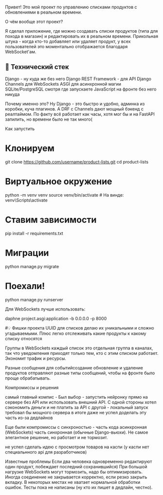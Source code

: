 
Привет! Это мой проект по управлению списками продуктов с обновлениями в реальном времени. 

О чём вообще этот проект?

Я сделал приложение, где можно создавать списки продуктов (типа для похода в магазин) и редактировать их в реальном времени. Прикольная штука - когда кто-то добавляет или удаляет продукт, у всех пользователей это моментально отображается благодаря WebSocket'ам.

## 🔧 Технический стек

Django - ну куда же без него
Django REST Framework - для API
Django Channels для WebSockets
ASGI для асинхронной магии
SQLite/PostgreSQL смотря где запускаете
JavaScript  на фронте без него никуда

Почему именно это? Ну Django - это быстро и удобно, админка из коробки, куча плагинов. А DRF с Channels дают мощный бэкенд с реалтаймом. По факту всё работает как часы, хотя мог бы и на FastAPI запилить, но времени было не так много(

Как запустить


# Клонируем
git clone https://github.com/username/product-lists.git
cd product-lists

# Виртуальное окружение
python -m venv venv
source venv/bin/activate  # На винде: venv\Scripts\activate

# Ставим зависимости
pip install -r requirements.txt

# Миграции
python manage.py migrate

# Поехали!
python manage.py runserver


Для WebSockets лучше использовать:

daphne project.asgi:application -b 0.0.0.0 -p 8000


#💡 Фишки проекта
UUID для списков делаю их уникальными и сложно угадываемыми. Плюс легко отслеживать какие продукты к какому списку относятся

Группы в WebSockets каждый список это отдельная группа в каналах, так что уведомления приходят только тем, кто с этим списком работает. Экономит трафик и ресурсы.

Разные сообщения для событийсоздание обновление и удаление продуктов отправляют разные типы сообщений, чтобы на фронте было проще обрабатывать.

Компромиссы и решения

самый главный компис - Был выбор - запустить нейронку прямо на сервере без API или использовать внешний API. С одной стороны хотел сэкономить деньги и не платить за API с другой - локальный запуск требовал бы мощного сервера в итоге даже не успел доделать эту часть из-за дедлайнов 

Еще были компромиссы с синхроностью - часть кода асинхронная (WebSockets) часть синхронная (обычные Django-вьюхи). Не самое элегантное решение, но работает и не тормозит.

не успел сделать идею с просмотром товаров на каспи (у каспи нет специальнного api для разработчиков)

 Известные проблемы
Если два человека одновременно редактируют один продукт, побеждает последний сохранившийся)
При большой нагрузке WebSockets могут тормозить, надо бы оптимизировать.
Иногда соединение не закрывается корректно, если резко закрыть вкладку.
В некоторых местах не хватает нормальной обработки ошибок.
Тесты пока не написаны (ну кто их пишет в дедлайн, честно).

